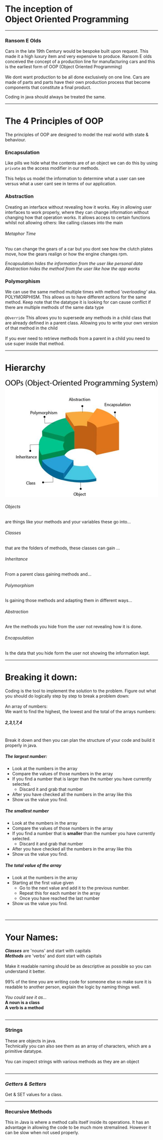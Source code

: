 
# The inception of <br> Object Oriented Programming
---
### Ransom E Olds <br>
Cars in the late 19th Century would be bespoke built upon request. This made it a high luxury item and very expensive to produce.
Ransom E olds conceived the concept of a production line for manufacturing cars and this is the earliest form of OOP (Object Oriented Programming)
<br><br>
We dont want production to be all done exclusively on one line.
Cars are made of parts and parts have their own production process that become components that constitute a final product.

Coding in java should always be treated the same.

---
# The 4 Principles of OOP

The principles of OOP are designed to model the real world with state & behaviour.

### Encapsulation
Like pills we hide what the contents are of an object we can do this by using `private` as the access modifier in our methods. <br><br>
This helps us model the information to determine what a user can see versus what a user cant see in terms of our application.

### Abstraction
Creating an interface without revealing how it works. Key in allowing user interfaces to work properly, where they can change information without changing how that operation works. It allows access to certain functions whilst not allowing others: like calling classes into the main
<br>
###### <i>Metaphor Time</i><br>
You can change the gears of a car but you dont see how the clutch plates move, how the gears realign or how the engine changes rpm.

<i>Encapsulation hides the information from the user like personal data</i><br>
<i>Abstraction hides the method from the user like how the app works</i><br>


### Polymorphism

We can use the same method multiple times with method <i>'overloading'</i> aka. POLYMORPHISM. This allows us to have different actions for the same method. Keep note that the datatype it is looking for can cause conflict if there are multiple methods of the same data type
<br><br>
`@Override`
This allows you to supersede any methods in a child class that are already defined in a parent class. Allowing you to write your own version of that method in the child
<br><br>
If you ever need to retrieve methods from a parent in a child you need to use super inside that method.

---
# Hierarchy
<img src="images/hierarchy.jpg">

<br>

###### Objects
are things like your methods and your variables these go into...<br>
###### Classes
that are the folders of methods, these classes can gain ...

###### Inheritance
From a parent class gaining methods and...
###### Polymorphism
Is gaining those methods and adapting them in different ways...

###### Abstraction
Are the methods you hide from the user not revealing how it is done.<br>
###### Encapsulation
Is the data that you hide form the user not showing the information kept.

---
# Breaking it down:
Coding is the tool to implement the solution to the problem. Figure out what you should do logically step by step to break a problem down:
<br><br>
An array of numbers:<br>
We want to find the highest, the lowest and the total of the arrays numbers:
<br>
##### 2,3,1,7,4
<br>
Break it down and then you can plan the structure of your code and build it properly in java.

##### The largest number:
- Look at the numbers in the array<br>
- Compare the values of those numbers in the array<br>
- If you find a number that is larger than the number you have currently selected.<br>
  - Discard it and grab that number<br>
- After you have checked all the numbers in the array like this<br>
- Show us the value you find.

##### The smallest number
- Look at the numbers in the array<br>
- Compare the values of those numbers in the array<br>
- If you find a number that is <b>smaller</b> than the number you have currently selected.<br>
  - Discard it and grab that number<br>
- After you have checked all the numbers in the array like this<br>
- Show us the value you find.

##### The total value of the array

- Look at the numbers in the array<br>
- Starting at the first value given<br>
  - Go to the next value and add it to the previous number.<br>
  - Repeat this for each number in the array<br>
  - Once you have reached the last number<br>
- Show us the value you find.
<br>

---
# Your Names:
<b><i>Classes</i></b> are 'nouns' and start with capitals<br>
<b><i>Methods</i></b> are 'verbs' and dont start with capitals
<br><br>
Make it readable naming should be as descriptive as possible so you can understand it better.<br><br>
99% of the time you are writing code for someone else so make sure it is readable to another person, explain the logic by naming things well.
<br><br>
<i>You could see it as...</i><br>
<b>A noun is a class</b><br>
<b>A verb is a method</b><br><br>

---
### Strings
These are objects in java.<br>
Technically you can also see them as an array of characters, which are a primitive datatype.<br><br>
You can inspect strings with various methods as they are an object
<br><br>

---
### <i>Getters & Setters</i> <br>
Get & SET values for a class.

---
### Recursive Methods
This in Java is where a method calls itself inside its operations. It has an advantage in allowing the code to be much more stremalined. However it can be slow when not used properly.
